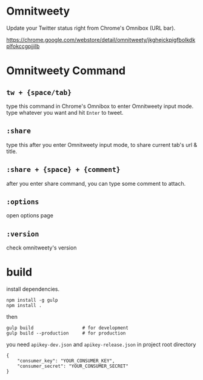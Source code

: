 Omnitweety
===

Update your Twitter status right from Chrome's Omnibox (URL bar).

https://chrome.google.com/webstore/detail/omnitweety/jkghejckpigfbolkdkplfokccgpjjilb

# Omnitweety Command

## `tw + {space/tab}`
type this command in Chrome's Omnibox to enter Omnitweety input mode. type whatever you want and hit `Enter` to tweet.

## `:share`
type this after you enter Omnitweety input mode, to share current tab's url & title.

## `:share + {space} + {comment}`
after you enter share command, you can type some comment to attach.

## `:options`
open options page

## `:version`
check omnitweety's version


# build

install dependencies.

```
npm install -g gulp
npm install .
```

then

```
gulp build                  # for development
gulp build --production     # for production
```

you need `apikey-dev.json` and `apikey-release.json` in project root directory

```
{
    "consumer_key": "YOUR_CONSUMER_KEY",
    "consumer_secret": "YOUR_CONSUMER_SECRET"
}
```
